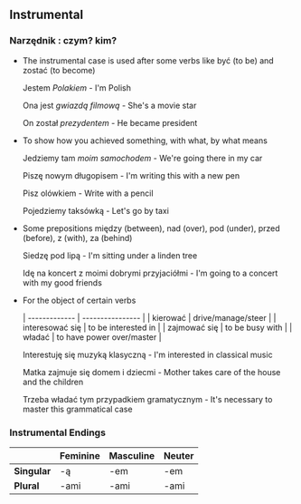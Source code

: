 ## Instrumental

### Narzędnik : czym? kim?

*   The instrumental case is used after some verbs like być (to be) and zostać (to become)
	
	Jestem *Polakiem* - I'm Polish

	Ona jest *gwiazdą filmową* - She's a movie star

	On został *prezydentem* - He became president

*	To show how you achieved something, with what, by what means

	Jedziemy tam *moim samochodem* - We're going there in my car

	Piszę nowym długopisem - I'm writing this with a new pen

	Pisz olówkiem - Write with a pencil

	Pojedziemy taksówką - Let's go by taxi

*	Some prepositions między (between), nad (over), pod (under), przed (before), z (with), za (behind)

	Siedzę pod lipą - I'm sitting under a linden tree

	Idę na koncert z moimi dobrymi przyjaciółmi - I'm going to a concert with my good friends

* 	For the object of certain verbs

	| ------------- | ---------------- |
	| kierować | drive/manage/steer |
	| interesować się | to be interested in |
	| zajmować się | to be busy with |
	| władać | to have power over/master |

	Interestuję się muzyką klasyczną - I'm interested in classical music

	Matka zajmuje się domem i dziecmi - Mother takes care of the house and the children

	Trzeba władać tym przypadkiem gramatycznym - It's necessary to master this grammatical case

	

### Instrumental Endings


|              | Feminine | Masculine | Neuter |
| ------------ | ------------ | ------------- | ---------- |
| **Singular** | -ą | -em | -em |
| **Plural** | -ami | -ami | -ami |

